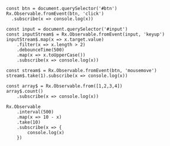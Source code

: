     const btn = document.querySelector('#btn')
    Rx.Observable.fromEvent(btn, 'click')
      .subscribe(x => console.log(x))

    const input = document.querySelector('#input')
    const inputStream$ = Rx.Observable.fromEvent(input, 'keyup')
    inputStream$.map(x => x.target.value)
        .filter(x => x.length > 2)
        .debounceTime(500)
        .map(x => x.toUpperCase())
        .subscribe(x => console.log(x))

    const stream$ = Rx.Observable.fromEvent(btn, 'mousemove')
    stream$.take(1).subscribe(x => console.log(x))

    const array$ = Rx.Observable.from([1,2,3,4])
    array$.count()
        .subscribe(x => console.log(x))

    Rx.Observable
        .interval(500)
        .map(x => 10 - x)
        .take(10)
        .subscribe(x => {
            console.log(x)
        })
